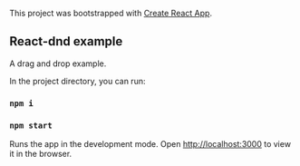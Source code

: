 This project was bootstrapped with [Create React App](https://github.com/facebook/create-react-app).

## React-dnd example 

A drag and drop example.

In the project directory, you can run:

### `npm i`

### `npm start`

Runs the app in the development mode.  Open [http://localhost:3000](http://localhost:3000) to view it in the browser.

